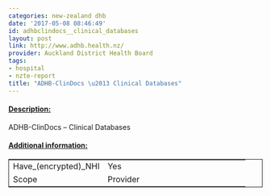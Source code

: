 ```yaml
---
categories: new-zealand dhb
date: '2017-05-08 08:46:49'
id: adhbclindocs__clinical_databases
layout: post
link: http://www.adhb.health.nz/
provider: Auckland District Health Board
tags:
- hospital
- nzte-report
title: "ADHB-ClinDocs \u2013 Clinical Databases"
---
```



 <h4> <u>Description:</u> </h4>
ADHB-ClinDocs – Clinical Databases
 <h4> <u>Additional information:</u> </h4>
 <table style="border: 1px solid">
 <tr> <td width="40%">Have_(encrypted)_NHI</td> <td>Yes</td> </tr>
 <tr> <td width="40%">Scope</td> <td>Provider</td> </tr>
 </table>